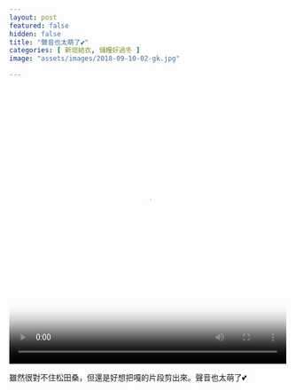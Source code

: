 ```yaml
---
layout: post
featured: false
hidden: false
title: "聲音也太萌了💕"
categories: [ 新垣結衣, 儲糧好過冬 ]
image: "assets/images/2018-09-10-02-gk.jpg"

---
```

<video controls="controls" src="{{ site.baseurl }}/assets/images/2018-09-10-02-gk.mp4" poster="{{ site.baseurl }}/assets/images/2018-09-10-02-gk.jpg" loop="loop" width="500" height="500"></video>

雖然很對不住松田桑，但還是好想把嘎的片段剪出來。聲音也太萌了💕
